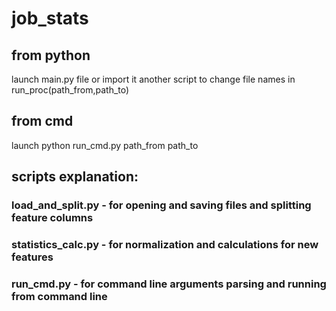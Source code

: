 # job_stats 

## from python
launch main.py file or import it another script to change file names in run_proc(path_from,path_to)

## from cmd
launch python run_cmd.py path_from path_to

## scripts explanation:
### load_and_split.py - for opening and saving files and splitting feature columns
### statistics_calc.py - for normalization and calculations for new features
### run_cmd.py - for command line arguments parsing and running from command line

